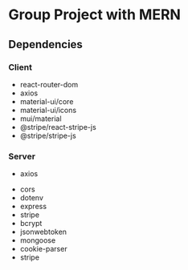 # Group Project with MERN
## Dependencies
### Client
* react-router-dom
* axios
* material-ui/core
* material-ui/icons
* mui/material
* @stripe/react-stripe-js
* @stripe/stripe-js
### Server
* axios
<!-- * body-parser -->
* cors
* dotenv
* express
* stripe
* bcrypt
* jsonwebtoken
* mongoose
* cookie-parser
* stripe
